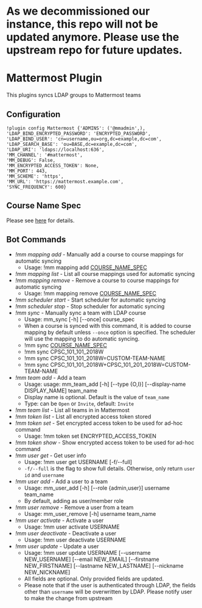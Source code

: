 # As we decommissioned our instance, this repo will not be updated anymore. Please use the upstream repo for future updates.

# Mattermost Plugin

This plugins syncs LDAP groups to Mattermost teams

## Configuration

```
!plugin config Mattermost {'ADMINS': ('@mmadmin',),
'LDAP_BIND_ENCRYPTED_PASSWORD': 'ENCRYPTED_PASSWORD',
'LDAP_BIND_USER': 'cn=username,ou=org,dc=example,dc=com',
'LDAP_SEARCH_BASE': 'ou=BASE,dc=example,dc=com',
'LDAP_URI': 'ldaps://localhost:636',
'MM_CHANNEL': '#mattermost',
'MM_DEBUG': False,
'MM_ENCRYPTED_ACCESS_TOKEN': None,
'MM_PORT': 443,
'MM_SCHEME': 'https',
'MM_URL': 'https://mattermost.example.com',
'SYNC_FREQUENCY': 600}
```

## Course Name Spec

Please see [here](https://github.com/ubc/mattermost-sync#course-name-spec) for details.

## Bot Commands

* *!mm mapping add* - Manually add a course to course mappings for automatic syncing
    * Usage: !mm mapping add [COURSE_NAME_SPEC](https://github.com/ubc/mattermost-sync#course-name-spec)
* *!mm mapping list* - List all course mappings used for automatic syncing
* *!mm mapping remove* - Remove a course to course mappings for automatic syncing
    * Usage: !mm mapping remove [COURSE_NAME_SPEC](https://github.com/ubc/mattermost-sync#course-name-spec)
* *!mm scheduler start* - Start scheduler for automatic syncing
* *!mm scheduler stop* - Stop scheduler for automatic syncing
* *!mm sync* - Manually sync a team with LDAP course
    * Usage: mm_sync [-h] [--once] course_spec
    * When a course is synced with this command, it is added to course mapping by default unless 
    `--once` option is specified. The scheduler will use the mapping to do automatic syncing.
    * !mm sync [COURSE_NAME_SPEC](https://github.com/ubc/mattermost-sync#course-name-spec)
    * !mm sync CPSC_101_101_2018W
    * !mm sync CPSC_101_101_2018W=CUSTOM-TEAM-NAME
    * !mm sync CPSC_101_101_2018W+CPSC_101_201_2018W=CUSTOM-TEAM-NAME
* *!mm team add* - Add a team
    * Usage: usage: mm_team_add [-h] [--type {O,I}] [--display-name DISPLAY_NAME] team_name
    * Display name is optional. Default is the value of `team_name`
    * Type: can be `Open` or `Invite`, default: `Invite`
* *!mm team list* - List all teams in in Mattermost
* *!mm token list* - List all encrypted access token stored
* *!mm token set* - Set encrypted access token to be used for ad-hoc command
    * Usage: !mm token set ENCRYPTED_ACCESS_TOKEN
* *!mm token show* - Show encrypted access token to be used for ad-hoc command
* *!mm user get* - Get user info
    * Usage: !mm user get USERNAME [-f/--full]
    * `-f/--full` is the flag to show full details. Otherwise, only return `user id` and `username`
* *!mm user add* - Add a user to a team
    * Usage: mm_user_add [-h] [--role {admin,user}] username team_name
    * By default, adding as user/member role
* *!mm user remove* - Remove a user from a team
    * Usage: mm_user_remove [-h] username team_name
* *!mm user activate* - Activate a user
    * Usage: !mm user activate USERNAME
* *!mm user deactivate* - Deactivate a user
    * Usage: !mm user deactivate USERNAME
* *!mm user update* - Update a user
    * Usage: !mm user update USERNAME [--username NEW_USERNAME] [--email NEW_EMAIL] [--firstname NEW_FIRSTNAME] [--lastname NEW_LASTNAME] [--nickname NEW_NICKNAME]
    * All fields are optional. Only provided fields are updated.
    * Please note that if the user is authenticated through LDAP, the fields other than `username` will be overwritten by LDAP. Please notify user to make the change from upstream
